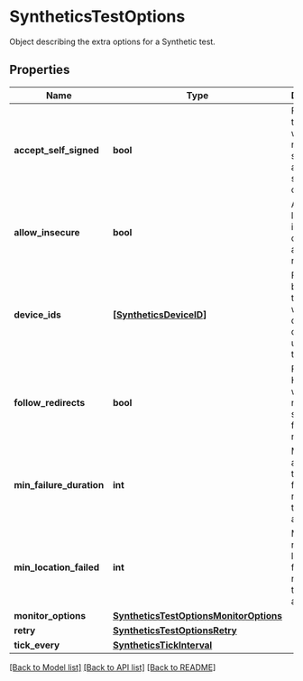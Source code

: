 # SyntheticsTestOptions

Object describing the extra options for a Synthetic test.
## Properties
Name | Type | Description | Notes
------------ | ------------- | ------------- | -------------
**accept_self_signed** | **bool** | For SSL test, whether or not the test should allow self signed certificates. | [optional] 
**allow_insecure** | **bool** | Allows loading insecure content for an HTTP request. | [optional] 
**device_ids** | [**[SyntheticsDeviceID]**](SyntheticsDeviceID.md) | For browser test, array with the different device IDs used to run the test. | [optional] 
**follow_redirects** | **bool** | For API HTTP test, whether or not the test should follow redirects. | [optional] 
**min_failure_duration** | **int** | Minimum amount of time in failure required to trigger an alert. | [optional] 
**min_location_failed** | **int** | Minimum number of locations in failure required to trigger an alert. | [optional] 
**monitor_options** | [**SyntheticsTestOptionsMonitorOptions**](SyntheticsTestOptionsMonitorOptions.md) |  | [optional] 
**retry** | [**SyntheticsTestOptionsRetry**](SyntheticsTestOptionsRetry.md) |  | [optional] 
**tick_every** | [**SyntheticsTickInterval**](SyntheticsTickInterval.md) |  | [optional] 

[[Back to Model list]](README.md#documentation-for-models) [[Back to API list]](README.md#documentation-for-api-endpoints) [[Back to README]](README.md)


